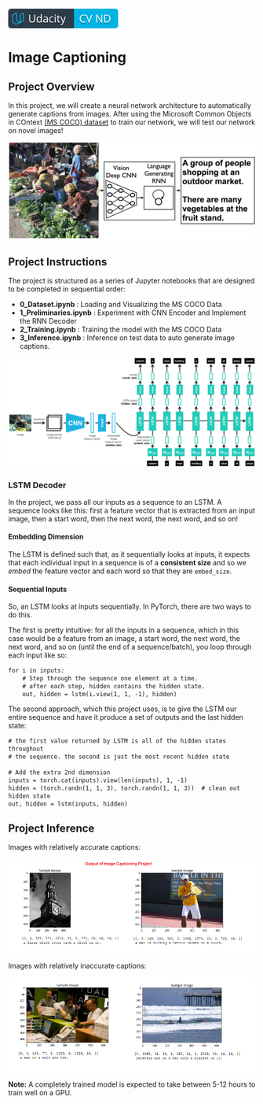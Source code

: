 [![Udacity Computer Vision Nanodegree](../images/cvnd.svg)](https://www.udacity.com/course/computer-vision-nanodegree--nd891)

[image1]: ./imgs/image-captioning.png "Image Captioning"
[image2]: ./images/encoder-decoder.png "CNN Encoder and RNN Decoder"
[image3]: ./imgs/correct_image_captioning.png "Images with relatively accurate captions"
[image4]: ./imgs/incorrect_image_captioning.png "Images with relatively inaccurate captions"

# Image Captioning

## Project Overview
In this project, we will create a neural network architecture to automatically generate captions from images. 
After using the Microsoft Common Objects in COntext [(MS COCO) dataset](http://cocodataset.org/#home) to train our network, we will test our network on novel images!

![Image Captioning][image1] 

## Project Instructions
The project is structured as a series of Jupyter notebooks that are designed to be completed in sequential order:
- **0_Dataset.ipynb**       : Loading and Visualizing the MS COCO Data
- **1_Preliminaries.ipynb** : Experiment with CNN Encoder and Implement the RNN Decoder
- **2_Training.ipynb**      : Training the model with the MS COCO Data
- **3_Inference.ipynb**     : Inference on test data to auto generate image captions.

![CNN Encoder and RNN Decoder][image2]

### LSTM Decoder
In the project, we pass all our inputs as a sequence to an LSTM. A sequence looks like this: first a feature vector that is extracted from an input image, then a start word, then the next word, the next word, and so on! 

#### Embedding Dimension
The LSTM is defined such that, as it sequentially looks at inputs, it expects that each individual input in a sequence is of a **consistent size** and so we *embed* the feature vector and each word so that they are `embed_size`.

#### Sequential Inputs
So, an LSTM looks at inputs sequentially. In PyTorch, there are two ways to do this.  

The first is pretty intuitive: for all the inputs in a sequence, which in this case would be a feature from an image, a start word, the next word, the next word, and so on (until the end of a sequence/batch), you loop through each input like so:
```
for i in inputs:
    # Step through the sequence one element at a time.
    # after each step, hidden contains the hidden state.
    out, hidden = lstm(i.view(1, 1, -1), hidden)
```

The second approach, which this project uses, is to give the LSTM our entire sequence and have it produce a set of outputs and the last hidden state:

```
# the first value returned by LSTM is all of the hidden states throughout
# the sequence. the second is just the most recent hidden state

# Add the extra 2nd dimension
inputs = torch.cat(inputs).view(len(inputs), 1, -1)
hidden = (torch.randn(1, 1, 3), torch.randn(1, 1, 3))  # clean out hidden state
out, hidden = lstm(inputs, hidden)
```

## Project Inference

Images with relatively accurate captions:

![image3]

Images with relatively inaccurate captions:

![image4]

**Note:**  A completely trained model is expected to take between 5-12 hours to train well on a GPU.